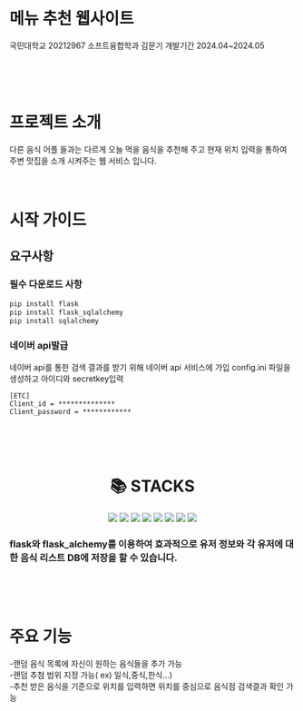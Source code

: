 <h1>메뉴 추천 웹사이트</h1>
국민대학교 20212967 소프트융합학과 김문기
개발기간 2024.04~2024.05

</br></br></br>

<h1>프로젝트 소개</h1>
다른 음식 어플 들과는 다르게 오늘 먹을 음식을 추천해 주고 현재 위치 입력을 통하여 주변 맛집을 소개 시켜주는 웹 서비스 입니다.
</br></br></br>

# 시작 가이드
## 요구사항

### 필수 다운로드 사항
```python
pip install flask
pip install flask_sqlalchemy
pip install sqlalchemy
```

### 네이버 api발급
네이버 api를 통한 검색 결과를 받기 위해 네이버 api 서비스에 가입
config.ini 파일을 생성하고 아이디와 secretkey입력
```
[ETC]
Client_id = **************
Client_password = ************
```
</br></br></br>
<div align=center><h1>📚 STACKS</h1>
<img src="https://img.shields.io/badge/python-3776AB?style=for-the-badge&logo=python&logoColor=white">
<img src="https://img.shields.io/badge/html5-E34F26?style=for-the-badge&logo=html5&logoColor=white"> 
<img src="https://img.shields.io/badge/css-1572B6?style=for-the-badge&logo=css3&logoColor=white"> 
<img src="https://img.shields.io/badge/javascript-F7DF1E?style=for-the-badge&logo=javascript&logoColor=black">
<img src="https://img.shields.io/badge/flask-000000?style=for-the-badge&logo=flask&logoColor=white">
<img src="https://img.shields.io/badge/github-181717?style=for-the-badge&logo=github&logoColor=white">
<img src="https://img.shields.io/badge/git-F05032?style=for-the-badge&logo=git&logoColor=white">
<img src="https://img.shields.io/badge/fontawesome-339AF0?style=for-the-badge&logo=fontawesome&logoColor=white">
</div>

### flask와 flask_alchemy를 이용하여 효과적으로 유저 정보와 각 유저에 대한 음식 리스트 DB에 저장을 할 수 있습니다.
</br></br></br>
# 주요 기능
-랜덤 음식 목록에 자신이 원하는 음식들을 추가 가능</br>
-랜덤 추첨 범위 지정 가능( ex) 일식,중식,한식...)</br>
-추천 받은 음식을 기준으로 위치를 입력하면 위치를 중심으로 음식점 검색결과 확인 가능</br>
